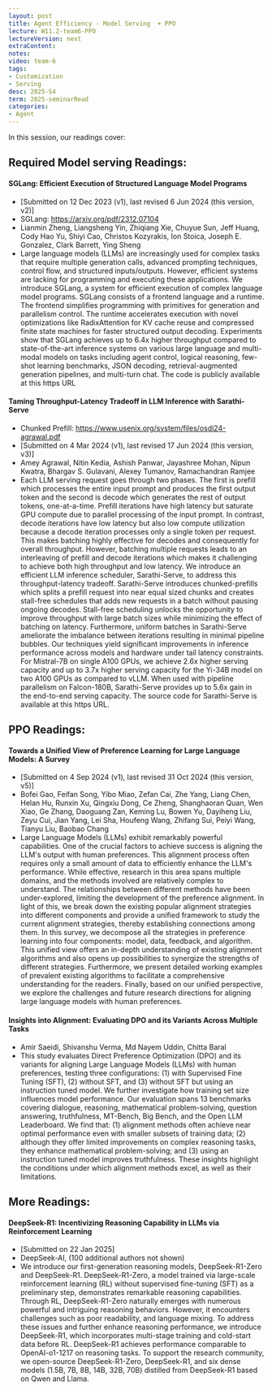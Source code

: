 ```yaml
---
layout: post
title: Agent Efficiency - Model Serving  + PPO   
lecture: W11.2-team6-PPO
lectureVersion: next
extraContent: 
notes: 
video: team-6
tags:
- Customization
- Serving 
desc: 2025-S4
term: 2025-seminarRead
categories:
- Agent 
---
```



In this session, our readings cover: 

## Required Model serving Readings: 


#### SGLang: Efficient Execution of Structured Language Model Programs
+ [Submitted on 12 Dec 2023 (v1), last revised 6 Jun 2024 (this version, v2)]
+ SGLang: https://arxiv.org/pdf/2312.07104
+ Lianmin Zheng, Liangsheng Yin, Zhiqiang Xie, Chuyue Sun, Jeff Huang, Cody Hao Yu, Shiyi Cao, Christos Kozyrakis, Ion Stoica, Joseph E. Gonzalez, Clark Barrett, Ying Sheng
+ Large language models (LLMs) are increasingly used for complex tasks that require multiple generation calls, advanced prompting techniques, control flow, and structured inputs/outputs. However, efficient systems are lacking for programming and executing these applications. We introduce SGLang, a system for efficient execution of complex language model programs. SGLang consists of a frontend language and a runtime. The frontend simplifies programming with primitives for generation and parallelism control. The runtime accelerates execution with novel optimizations like RadixAttention for KV cache reuse and compressed finite state machines for faster structured output decoding. Experiments show that SGLang achieves up to 6.4x higher throughput compared to state-of-the-art inference systems on various large language and multi-modal models on tasks including agent control, logical reasoning, few-shot learning benchmarks, JSON decoding, retrieval-augmented generation pipelines, and multi-turn chat. The code is publicly available at this https URL


#### Taming Throughput-Latency Tradeoff in LLM Inference with Sarathi-Serve
+ Chunked Prefill: https://www.usenix.org/system/files/osdi24-agrawal.pdf
+ [Submitted on 4 Mar 2024 (v1), last revised 17 Jun 2024 (this version, v3)]
+ Amey Agrawal, Nitin Kedia, Ashish Panwar, Jayashree Mohan, Nipun Kwatra, Bhargav S. Gulavani, Alexey Tumanov, Ramachandran Ramjee
+ Each LLM serving request goes through two phases. The first is prefill which processes the entire input prompt and produces the first output token and the second is decode which generates the rest of output tokens, one-at-a-time. Prefill iterations have high latency but saturate GPU compute due to parallel processing of the input prompt. In contrast, decode iterations have low latency but also low compute utilization because a decode iteration processes only a single token per request. This makes batching highly effective for decodes and consequently for overall throughput. However, batching multiple requests leads to an interleaving of prefill and decode iterations which makes it challenging to achieve both high throughput and low latency.
We introduce an efficient LLM inference scheduler, Sarathi-Serve, to address this throughput-latency tradeoff. Sarathi-Serve introduces chunked-prefills which splits a prefill request into near equal sized chunks and creates stall-free schedules that adds new requests in a batch without pausing ongoing decodes. Stall-free scheduling unlocks the opportunity to improve throughput with large batch sizes while minimizing the effect of batching on latency. Furthermore, uniform batches in Sarathi-Serve ameliorate the imbalance between iterations resulting in minimal pipeline bubbles.
Our techniques yield significant improvements in inference performance across models and hardware under tail latency constraints. For Mistral-7B on single A100 GPUs, we achieve 2.6x higher serving capacity and up to 3.7x higher serving capacity for the Yi-34B model on two A100 GPUs as compared to vLLM. When used with pipeline parallelism on Falcon-180B, Sarathi-Serve provides up to 5.6x gain in the end-to-end serving capacity. The source code for Sarathi-Serve is available at this https URL.



## PPO Readings: 


#### Towards a Unified View of Preference Learning for Large Language Models: A Survey
+ [Submitted on 4 Sep 2024 (v1), last revised 31 Oct 2024 (this version, v5)]
+ Bofei Gao, Feifan Song, Yibo Miao, Zefan Cai, Zhe Yang, Liang Chen, Helan Hu, Runxin Xu, Qingxiu Dong, Ce Zheng, Shanghaoran Quan, Wen Xiao, Ge Zhang, Daoguang Zan, Keming Lu, Bowen Yu, Dayiheng Liu, Zeyu Cui, Jian Yang, Lei Sha, Houfeng Wang, Zhifang Sui, Peiyi Wang, Tianyu Liu, Baobao Chang
+ Large Language Models (LLMs) exhibit remarkably powerful capabilities. One of the crucial factors to achieve success is aligning the LLM's output with human preferences. This alignment process often requires only a small amount of data to efficiently enhance the LLM's performance. While effective, research in this area spans multiple domains, and the methods involved are relatively complex to understand. The relationships between different methods have been under-explored, limiting the development of the preference alignment. In light of this, we break down the existing popular alignment strategies into different components and provide a unified framework to study the current alignment strategies, thereby establishing connections among them. In this survey, we decompose all the strategies in preference learning into four components: model, data, feedback, and algorithm. This unified view offers an in-depth understanding of existing alignment algorithms and also opens up possibilities to synergize the strengths of different strategies. Furthermore, we present detailed working examples of prevalent existing algorithms to facilitate a comprehensive understanding for the readers. Finally, based on our unified perspective, we explore the challenges and future research directions for aligning large language models with human preferences.


#### Insights into Alignment: Evaluating DPO and its Variants Across Multiple Tasks
+ Amir Saeidi, Shivanshu Verma, Md Nayem Uddin, Chitta Baral
+ This study evaluates Direct Preference Optimization (DPO) and its variants for aligning Large Language Models (LLMs) with human preferences, testing three configurations: (1) with Supervised Fine Tuning (SFT), (2) without SFT, and (3) without SFT but using an instruction tuned model. We further investigate how training set size influences model performance. Our evaluation spans 13 benchmarks covering dialogue, reasoning, mathematical problem-solving, question answering, truthfulness, MT-Bench, Big Bench, and the Open LLM Leaderboard. We find that: (1) alignment methods often achieve near optimal performance even with smaller subsets of training data; (2) although they offer limited improvements on complex reasoning tasks, they enhance mathematical problem-solving; and (3) using an instruction tuned model improves truthfulness. These insights highlight the conditions under which alignment methods excel, as well as their limitations.


## More Readings: 



#### DeepSeek-R1: Incentivizing Reasoning Capability in LLMs via Reinforcement Learning
+ [Submitted on 22 Jan 2025]
+ DeepSeek-AI,  (100 additional authors not shown)
+ We introduce our first-generation reasoning models, DeepSeek-R1-Zero and DeepSeek-R1. DeepSeek-R1-Zero, a model trained via large-scale reinforcement learning (RL) without supervised fine-tuning (SFT) as a preliminary step, demonstrates remarkable reasoning capabilities. Through RL, DeepSeek-R1-Zero naturally emerges with numerous powerful and intriguing reasoning behaviors. However, it encounters challenges such as poor readability, and language mixing. To address these issues and further enhance reasoning performance, we introduce DeepSeek-R1, which incorporates multi-stage training and cold-start data before RL. DeepSeek-R1 achieves performance comparable to OpenAI-o1-1217 on reasoning tasks. To support the research community, we open-source DeepSeek-R1-Zero, DeepSeek-R1, and six dense models (1.5B, 7B, 8B, 14B, 32B, 70B) distilled from DeepSeek-R1 based on Qwen and Llama.
